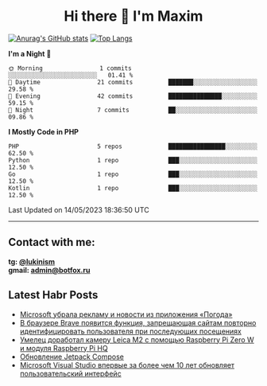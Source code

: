 ## <h1 align="center">Hi there 👋 I'm Maxim</h1>

[![Anurag's GitHub stats](https://github-readme-stats.vercel.app/api?username=lukinism)](https://github.com/anuraghazra/github-readme-stats) [![Top Langs](https://github-readme-stats.vercel.app/api/top-langs/?username=lukinism)](https://github.com/anuraghazra/github-readme-stats)

<!--START_SECTION:waka-->
**I'm a Night 🦉** 

```text
🌞 Morning                1 commits           ░░░░░░░░░░░░░░░░░░░░░░░░░   01.41 % 
🌆 Daytime                21 commits          ███████░░░░░░░░░░░░░░░░░░   29.58 % 
🌃 Evening                42 commits          ███████████████░░░░░░░░░░   59.15 % 
🌙 Night                  7 commits           ██░░░░░░░░░░░░░░░░░░░░░░░   09.86 % 
```


**I Mostly Code in PHP** 

```text
PHP                      5 repos             ████████████████░░░░░░░░░   62.50 % 
Python                   1 repo              ███░░░░░░░░░░░░░░░░░░░░░░   12.50 % 
Go                       1 repo              ███░░░░░░░░░░░░░░░░░░░░░░   12.50 % 
Kotlin                   1 repo              ███░░░░░░░░░░░░░░░░░░░░░░   12.50 % 
```




 Last Updated on 14/05/2023 18:36:50 UTC
<!--END_SECTION:waka-->
___
## Contact with me:
**tg: [@lukinism](https://t.me/lukinism)  
gmail: admin@botfox.ru**

## Latest Habr Posts
<!-- BLOG-POST-LIST:START -->
- [Microsoft убрала рекламу и новости из приложения «Погода»](https://habr.com/ru/news/735226/)
- [В браузере Brave появится функция, запрещающая сайтам повторно идентифицировать пользователя при последующих посещениях](https://habr.com/ru/news/735146/)
- [Умелец доработал камеру Leica M2 с помощью Raspberry Pi Zero W и модуля Raspberry Pi HQ](https://habr.com/ru/news/734960/)
- [Обновление Jetpack Compose](https://habr.com/ru/news/734710/)
- [Microsoft Visual Studio впервые за более чем 10 лет обновляет пользовательский интерфейс](https://habr.com/ru/news/734586/)
<!-- BLOG-POST-LIST:END -->

